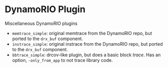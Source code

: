 DynamoRIO Plugin
================

Miscellaneous DynamoRIO plugins

- `memtrace_simple`: original memtrace from the DynamoRIO repo, but ported to the
  `drx_buf` component.
- `instrace_simple`: original instrace from the DynamoRIO repo, but ported to the
  `drx_buf` component.
- `bbtrace_simple`: drcov-like plugin, but does a basic block *trace*. Has an option,
  `-only_from_app` to not trace library code.
